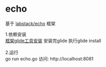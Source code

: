 # echo

基于 [labstack/echo](https://github.com/labstack/echo) 框架

1.依赖安装<br>
[框架glide工具安装](https://github.com/Masterminds/glide#install) 
安装完glide 执行glide install
<br><br>
2.运行<br>
go run echo.go  访问: http://localhost:8081

